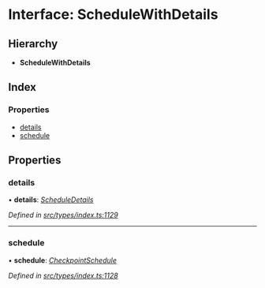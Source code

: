 # Interface: ScheduleWithDetails

## Hierarchy

* **ScheduleWithDetails**

## Index

### Properties

* [details](schedulewithdetails.md#details)
* [schedule](schedulewithdetails.md#schedule)

## Properties

###  details

• **details**: *[ScheduleDetails](scheduledetails.md)*

*Defined in [src/types/index.ts:1129](https://github.com/PolymathNetwork/polymesh-sdk/blob/959efb76/src/types/index.ts#L1129)*

___

###  schedule

• **schedule**: *[CheckpointSchedule](../classes/checkpointschedule.md)*

*Defined in [src/types/index.ts:1128](https://github.com/PolymathNetwork/polymesh-sdk/blob/959efb76/src/types/index.ts#L1128)*
